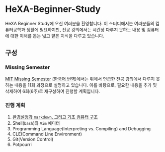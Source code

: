 # HeXA-Beginner-Study
HeXA Beginner Study에 오신 여러분을 환영합니다. 이 스터디에서는 여러분들의 컴퓨터공학과 생활에 필요하지만, 전공 강의에서는 시간상 다루지 못하는 내용 및 컴퓨터에 대한 이해를 돕는 넓고 얕은 지식을 다루고 있습니다.

## 구성
### Missing Semester
[MIT Missing Semester](https://missing.csail.mit.edu/) [(한국어 번역)](https://missing-semester-kr.github.io/2020/)에서는 위에서 언급한 전공 강의에서 다루지 못하는 내용을 11회 과정으로 설명하고 있습니다. 이를 바탕으로, 필요한 내용을 추가 및 삭제하여 6회(6주)로 재구성하여 진행할 계획입니다.

### 진행 계획
1. [환경설정과 `markdown`, 그리고 기초 컴퓨터 구조](./chapter1.md)
2. Shell(`bash`)와 `Vim` 에디터
3. Programming Language(Interpreting vs. Compiling) and Debugging
4. CLE(Command Line Environment)
5. Git(Version Control)
6. Potpourri
